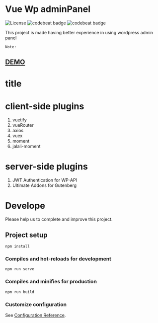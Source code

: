 # Vue Wp adminPanel
<span><img src="https://img.shields.io/npm/l/tiptap-vuetify.svg" alt="License"></span>
<span><img alt="codebeat badge" src="https://badgen.net/badge/code%20style/standard/f2a" /></span>
<span><img alt="codebeat badge" src="https://img.shields.io/badge/size-2.4%20Mb-44cc11.svg" /></span>

This project is made having better experience in using wordpress admin panel

`Note:`  

<h2><a href="#">DEMO</a></h2>

# title 



# client-side plugins

1. vuetify
2. vueRouter
3. axios
4. vuex
5. moment
6. jalali-moment
# server-side plugins

1. JWT Authentication for WP-API
2. Ultimate Addons for Gutenberg



# Develope
Please help us to complete and improve this project.

## Project setup
```
npm install
```

### Compiles and hot-reloads for development
```
npm run serve
```

### Compiles and minifies for production
```
npm run build
```

### Customize configuration
See [Configuration Reference](https://cli.vuejs.org/config/).
